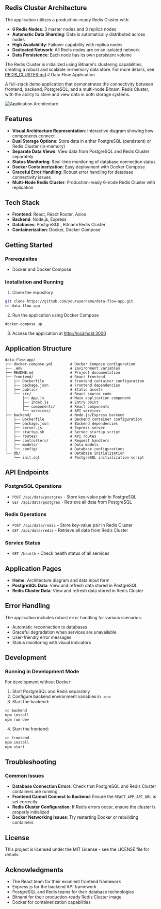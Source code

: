 ## Redis Cluster Architecture

The application utilizes a production-ready Redis Cluster with:

- **6 Redis Nodes**: 3 master nodes and 3 replica nodes
- **Automatic Data Sharding**: Data is automatically distributed across nodes
- **High Availability**: Failover capability with replica nodes
- **Dedicated Network**: All Redis nodes are on an isolated network
- **Data Persistence**: Each node has its own persistent volume

The Redis Cluster is initialized using Bitnami's clustering capabilities, creating a robust and scalable in-memory data store. For more details, see [REDIS_CLUSTER.md](./docs/REDIS_CLUSTER.md).# Data Flow Application

A full-stack demo application that demonstrates the connectivity between frontend, backend, PostgreSQL, and a multi-node Bitnami Redis Cluster, with the ability to store and view data in both storage systems.

![Application Architecture](https://via.placeholder.com/800x400?text=Data+Flow+Application)

## Features

- **Visual Architecture Representation**: Interactive diagram showing how components connect
- **Dual Storage Options**: Store data in either PostgreSQL (persistent) or Redis Cluster (in-memory)
- **Separate Data Views**: View data from PostgreSQL and Redis Cluster separately
- **Status Monitoring**: Real-time monitoring of database connection status
- **Docker Containerization**: Easy deployment with Docker Compose
- **Graceful Error Handling**: Robust error handling for database connectivity issues
- **Multi-Node Redis Cluster**: Production-ready 6-node Redis Cluster with replication

## Tech Stack

- **Frontend**: React, React Router, Axios
- **Backend**: Node.js, Express
- **Databases**: PostgreSQL, Bitnami Redis Cluster
- **Containerization**: Docker, Docker Compose

## Getting Started

### Prerequisites

- Docker and Docker Compose

### Installation and Running

1. Clone the repository
```bash
git clone https://github.com/yourusername/data-flow-app.git
cd data-flow-app
```

2. Run the application using Docker Compose
```bash
docker-compose up
```

3. Access the application at [http://localhost:3000](http://localhost:3000)

## Application Structure

```
data-flow-app/
├── docker-compose.yml        # Docker Compose configuration
├── .env                      # Environment variables
├── README.md                 # Project documentation
├── frontend/                 # React frontend
│   ├── Dockerfile            # Frontend container configuration
│   ├── package.json          # Frontend dependencies
│   ├── public/               # Static assets
│   └── src/                  # React source code
│       ├── App.js            # Main application component
│       ├── index.js          # Entry point
│       ├── components/       # React components
│       └── services/         # API services
├── backend/                  # Node.js/Express backend
│   ├── Dockerfile            # Backend container configuration
│   ├── package.json          # Backend dependencies
│   ├── server.js             # Express server
│   ├── startup.sh            # Server startup script
│   ├── routes/               # API routes
│   ├── controllers/          # Request handlers
│   ├── models/               # Data models
│   └── config/               # Database configurations
└── db/                       # Database initialization
    └── init.sql              # PostgreSQL initialization script
```

## API Endpoints

### PostgreSQL Operations
- `POST /api/data/postgres` - Store key-value pair in PostgreSQL
- `GET /api/data/postgres` - Retrieve all data from PostgreSQL

### Redis Operations
- `POST /api/data/redis` - Store key-value pair in Redis Cluster
- `GET /api/data/redis` - Retrieve all data from Redis Cluster

### Service Status
- `GET /health` - Check health status of all services

## Application Pages

- **Home**: Architecture diagram and data input form
- **PostgreSQL Data**: View and refresh data stored in PostgreSQL
- **Redis Cluster Data**: View and refresh data stored in Redis Cluster

## Error Handling

The application includes robust error handling for various scenarios:

- Automatic reconnection to databases
- Graceful degradation when services are unavailable
- User-friendly error messages
- Status monitoring with visual indicators

## Development

### Running in Development Mode

For development without Docker:

1. Start PostgreSQL and Redis separately
2. Configure backend environment variables in `.env`
3. Start the backend:
```bash
cd backend
npm install
npm run dev
```

4. Start the frontend:
```bash
cd frontend
npm install
npm start
```

## Troubleshooting

### Common Issues

- **Database Connection Errors**: Check that PostgreSQL and Redis Cluster containers are running
- **Frontend Cannot Connect to Backend**: Ensure the `REACT_APP_API_URL` is set correctly
- **Redis Cluster Configuration**: If Redis errors occur, ensure the cluster is properly initialized
- **Docker Networking Issues**: Try restarting Docker or rebuilding containers

## License

This project is licensed under the MIT License - see the LICENSE file for details.

## Acknowledgments

- The React team for their excellent frontend framework
- Express.js for the backend API framework
- PostgreSQL and Redis teams for their database technologies
- Bitnami for their production-ready Redis Cluster image
- Docker for containerization capabilities